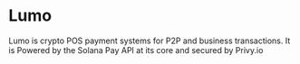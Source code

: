 # Lumo
Lumo is crypto POS payment systems for P2P and business transactions. It is Powered by the Solana Pay API at its core and secured by Privy.io
